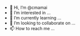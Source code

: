 - 👋 Hi, I’m @cmamai
- 👀 I’m interested in ...
- 🌱 I’m currently learning ...
- 💞️ I’m looking to collaborate on ...
- 📫 How to reach me ...

<!---
cmamai/cmamai is a ✨ special ✨ repository because its `README.md` (this file) appears on your GitHub profile.
You can click the Preview link to take a look at your changes.
--->
